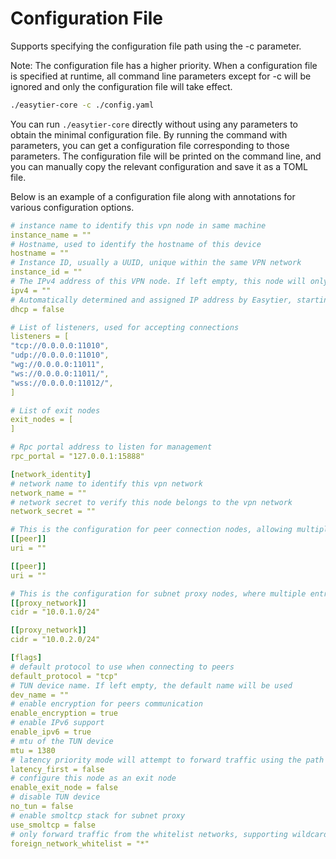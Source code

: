 # Configuration File

Supports specifying the configuration file path using the -c parameter. 

Note: The configuration file has a higher priority. When a configuration file is specified at runtime, all command line parameters except for -c will be ignored and only the configuration file will take effect.

```sh
./easytier-core -c ./config.yaml
```

You can run `./easytier-core` directly without using any parameters to obtain the minimal configuration file. By running the command with parameters, you can get a configuration file corresponding to those parameters. The configuration file will be printed on the command line, and you can manually copy the relevant configuration and save it as a TOML file.

Below is an example of a configuration file along with annotations for various configuration options.

```yaml
# instance name to identify this vpn node in same machine
instance_name = ""
# Hostname, used to identify the hostname of this device
hostname = ""
# Instance ID, usually a UUID, unique within the same VPN network
instance_id = ""
# The IPv4 address of this VPN node. If left empty, this node will only forward packets and will not create a TUN device
ipv4 = ""
# Automatically determined and assigned IP address by Easytier, starting from 10.0.0.1 by default. Warning: When using DHCP, if an IP conflict occurs within the network, the IP address will be automatically changed.
dhcp = false

# List of listeners, used for accepting connections
listeners = [
"tcp://0.0.0.0:11010",
"udp://0.0.0.0:11010",
"wg://0.0.0.0:11011",
"ws://0.0.0.0:11011/",
"wss://0.0.0.0:11012/",
]

# List of exit nodes
exit_nodes = [
]

# Rpc portal address to listen for management
rpc_portal = "127.0.0.1:15888"

[network_identity]
# network name to identify this vpn network
network_name = ""
# network secret to verify this node belongs to the vpn network
network_secret = ""

# This is the configuration for peer connection nodes, allowing multiple entries to support multiple peer connections
[[peer]]
uri = ""

[[peer]]
uri = ""

# This is the configuration for subnet proxy nodes, where multiple entries can be configured to support multiple subnets
[[proxy_network]]
cidr = "10.0.1.0/24"

[[proxy_network]]
cidr = "10.0.2.0/24"

[flags]
# default protocol to use when connecting to peers
default_protocol = "tcp"
# TUN device name. If left empty, the default name will be used
dev_name = ""
# enable encryption for peers communication
enable_encryption = true
# enable IPv6 support
enable_ipv6 = true
# mtu of the TUN device
mtu = 1380
# latency priority mode will attempt to forward traffic using the path with the lowest latency. By default, the shortest path is used
latency_first = false
# configure this node as an exit node
enable_exit_node = false
# disable TUN device
no_tun = false
# enable smoltcp stack for subnet proxy
use_smoltcp = false
# only forward traffic from the whitelist networks, supporting wildcard strings, multiple network names can be separated by spaces. if this parameter is empty, forwarding is disabled. by default, all networks are allowed. e.g.: '*' (all networks), 'def*' (networks with the prefix 'def'), 'net1 net2' (only allow net1 and net2)
foreign_network_whitelist = "*"
```
